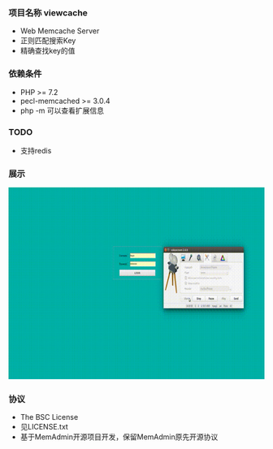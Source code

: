 ### 项目名称 viewcache
   * Web Memcache Server
   * 正则匹配搜索Key
   * 精确查找key的值


### 依赖条件
   * PHP >= 7.2
   * pecl-memcached >= 3.0.4
   * php -m 可以查看扩展信息
   
### TODO
   * 支持redis
   
### 展示
![show](./show.gif)



### 协议
  * The BSC License
  * 见LICENSE.txt
  * 基于MemAdmin开源项目开发，保留MemAdmin原先开源协议

